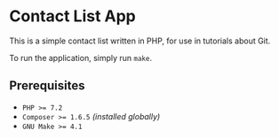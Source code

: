 # Contact List App
This is a simple contact list written in PHP, for use in tutorials about Git.

To run the application, simply run `make`.

## Prerequisites
- `PHP >= 7.2`
- `Composer >= 1.6.5` _(installed globally)_
- `GNU Make >= 4.1`
